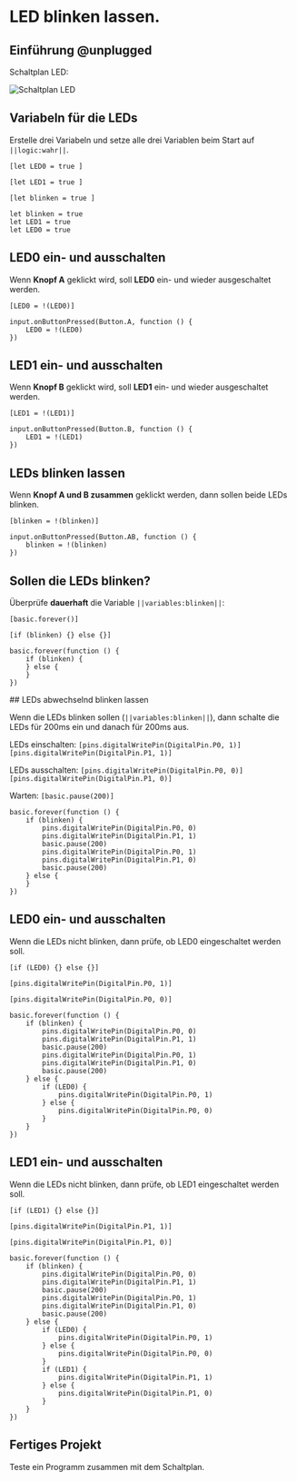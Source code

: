 # LED blinken lassen. 

## Einführung @unplugged

Schaltplan LED:

![Schaltplan LED](/static/tutorials/01_leds_board.png)


## Variabeln für die LEDs

Erstelle drei Variabeln und setze alle drei Variablen beim Start auf ``||logic:wahr||``.

``[let LED0 = true ]``

``[let LED1 = true ]``

``[let blinken = true ]``


```blocks
let blinken = true
let LED1 = true
let LED0 = true
```

## LED0 ein- und ausschalten

Wenn **Knopf A** geklickt wird, soll **LED0** ein- und wieder ausgeschaltet werden.

``[LED0 = !(LED0)]``


```blocks
input.onButtonPressed(Button.A, function () {
    LED0 = !(LED0)
})
```

## LED1 ein- und ausschalten

Wenn **Knopf B** geklickt wird, soll **LED1** ein- und wieder ausgeschaltet werden.

``[LED1 = !(LED1)]``


```blocks
input.onButtonPressed(Button.B, function () {
    LED1 = !(LED1)
})
```

## LEDs blinken lassen

Wenn **Knopf A und B zusammen** geklickt werden, dann sollen beide LEDs blinken.

``[blinken = !(blinken)]``


```blocks
input.onButtonPressed(Button.AB, function () {
    blinken = !(blinken)
})
```

## Sollen die LEDs blinken?

Überprüfe **dauerhaft** die Variable ``||variables:blinken||``:

``[basic.forever()]``

``[if (blinken) {} else {}]``

```blocks
basic.forever(function () {
    if (blinken) {
    } else {
    }
})
```

## LEDs abwechselnd blinken lassen

Wenn die LEDs blinken sollen (``||variables:blinken||``), dann schalte die LEDs für 200ms ein und danach für 200ms aus.

LEDs  einschalten:
``[pins.digitalWritePin(DigitalPin.P0, 1)]``
``[pins.digitalWritePin(DigitalPin.P1, 1)]``

LEDs ausschalten:
``[pins.digitalWritePin(DigitalPin.P0, 0)]``
``[pins.digitalWritePin(DigitalPin.P1, 0)]``

Warten:
``[basic.pause(200)]``

```blocks
basic.forever(function () {
    if (blinken) {
        pins.digitalWritePin(DigitalPin.P0, 0)
        pins.digitalWritePin(DigitalPin.P1, 1)
        basic.pause(200)
        pins.digitalWritePin(DigitalPin.P0, 1)
        pins.digitalWritePin(DigitalPin.P1, 0)
        basic.pause(200)
    } else {
    }
})
```

## LED0 ein- und ausschalten

Wenn die LEDs nicht blinken, dann prüfe, ob LED0 eingeschaltet werden soll.

``[if (LED0) {} else {}]``

``[pins.digitalWritePin(DigitalPin.P0, 1)]``

``[pins.digitalWritePin(DigitalPin.P0, 0)]``

```blocks
basic.forever(function () {
    if (blinken) {
        pins.digitalWritePin(DigitalPin.P0, 0)
        pins.digitalWritePin(DigitalPin.P1, 1)
        basic.pause(200)
        pins.digitalWritePin(DigitalPin.P0, 1)
        pins.digitalWritePin(DigitalPin.P1, 0)
        basic.pause(200)
    } else {
        if (LED0) {
            pins.digitalWritePin(DigitalPin.P0, 1)
        } else {
            pins.digitalWritePin(DigitalPin.P0, 0)
        }
    }
})
```

## LED1 ein- und ausschalten

Wenn die LEDs nicht blinken, dann prüfe, ob LED1 eingeschaltet werden soll.

``[if (LED1) {} else {}]``

``[pins.digitalWritePin(DigitalPin.P1, 1)]``

``[pins.digitalWritePin(DigitalPin.P1, 0)]``

```blocks
basic.forever(function () {
    if (blinken) {
        pins.digitalWritePin(DigitalPin.P0, 0)
        pins.digitalWritePin(DigitalPin.P1, 1)
        basic.pause(200)
        pins.digitalWritePin(DigitalPin.P0, 1)
        pins.digitalWritePin(DigitalPin.P1, 0)
        basic.pause(200)
    } else {
        if (LED0) {
            pins.digitalWritePin(DigitalPin.P0, 1)
        } else {
            pins.digitalWritePin(DigitalPin.P0, 0)
        }
        if (LED1) {
            pins.digitalWritePin(DigitalPin.P1, 1)
        } else {
            pins.digitalWritePin(DigitalPin.P1, 0)
        }
    }
})
```

## Fertiges Projekt

Teste ein Programm zusammen mit dem Schaltplan.


<script src="https://makecode.com/gh-pages-embed.js"></script><script>makeCodeRender("{{ site.makecode.home_url }}", "{{ site.github.owner_name }}/{{ site.github.repository_name }}");</script>
